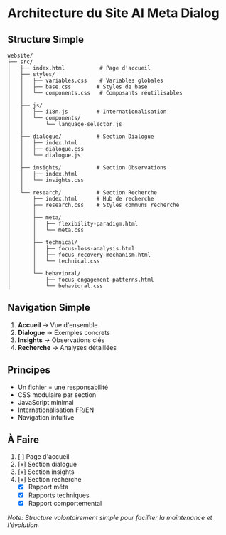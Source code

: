 # Architecture du Site AI Meta Dialog

## Structure Simple

```
website/
├── src/
│   ├── index.html           # Page d'accueil
│   ├── styles/             
│   │   ├── variables.css    # Variables globales
│   │   ├── base.css        # Styles de base
│   │   └── components.css   # Composants réutilisables
│   │
│   ├── js/
│   │   ├── i18n.js         # Internationalisation
│   │   └── components/     
│   │       └── language-selector.js
│   │
│   ├── dialogue/           # Section Dialogue
│   │   ├── index.html
│   │   ├── dialogue.css
│   │   └── dialogue.js
│   │
│   ├── insights/           # Section Observations
│   │   ├── index.html
│   │   └── insights.css
│   │
│   └── research/           # Section Recherche
│       ├── index.html      # Hub de recherche
│       ├── research.css    # Styles communs recherche
│       │
│       ├── meta/          
│       │   ├── flexibility-paradigm.html
│       │   └── meta.css
│       │
│       ├── technical/
│       │   ├── focus-loss-analysis.html
│       │   ├── focus-recovery-mechanism.html
│       │   └── technical.css
│       │
│       └── behavioral/
│           ├── focus-engagement-patterns.html
│           └── behavioral.css
```

## Navigation Simple

1. **Accueil** → Vue d'ensemble
2. **Dialogue** → Exemples concrets
3. **Insights** → Observations clés
4. **Recherche** → Analyses détaillées

## Principes

- Un fichier = une responsabilité
- CSS modulaire par section
- JavaScript minimal
- Internationalisation FR/EN
- Navigation intuitive

## À Faire

1. [ ] Page d'accueil
2. [x] Section dialogue
3. [x] Section insights
4. [x] Section recherche
   - [x] Rapport méta
   - [x] Rapports techniques
   - [x] Rapport comportemental

*Note: Structure volontairement simple pour faciliter la maintenance et l'évolution.*
